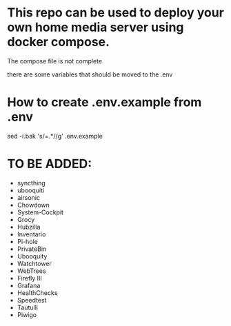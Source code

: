 # This repo can be used to deploy your own home media server using docker compose.


The compose file is not complete


there are some variables that should be moved to the .env 



# How to create .env.example from .env


sed -i.bak 's/\=.*//g' .env.example




# TO BE ADDED:
* syncthing
* ubooquiti
* airsonic
* Chowdown
* System-Cockpit
* Grocy
* Hubzilla
* Inventario
* Pi-hole
* PrivateBin
* Ubooquity
* Watchtower
* WebTrees
* Firefly III
* Grafana
* HealthChecks
* Speedtest
* Tautulli
* Piwigo